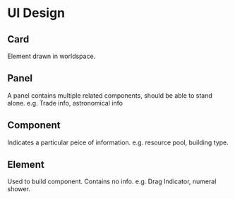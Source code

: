 # UI Design

## Card
Element drawn in worldspace.

## Panel
A panel contains multiple related components, should be able to stand alone.
e.g. Trade info, astronomical info

## Component
Indicates a particular peice of information. e.g. resource pool, building type.

## Element
Used to build component. Contains no info. e.g. Drag Indicator, numeral shower. 
